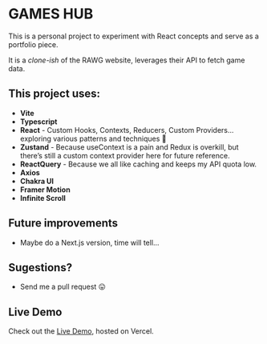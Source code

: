 # GAMES HUB 

This is a personal project to experiment with React concepts and serve as a portfolio piece.

It is a *clone-ish* of the RAWG website, leverages their API to fetch game data.

## This project uses:

- **Vite**
- **Typescript**
- **React** - Custom Hooks, Contexts, Reducers, Custom Providers... exploring various patterns and techniques 🤔
- **Zustand** - Because useContext is a pain and Redux is overkill, but there’s still a custom context provider here for future reference.
- **ReactQuery** - Because we all like caching and keeps my API quota low.
- **Axios**
- **Chakra UI**
- **Framer Motion**
- **Infinite Scroll**

## Future improvements

- Maybe do a Next.js version, time will tell...

## Sugestions?

- Send me a pull request 😛

## Live Demo

Check out the [Live Demo](https://games-hub-phi.vercel.app/), hosted on Vercel.

